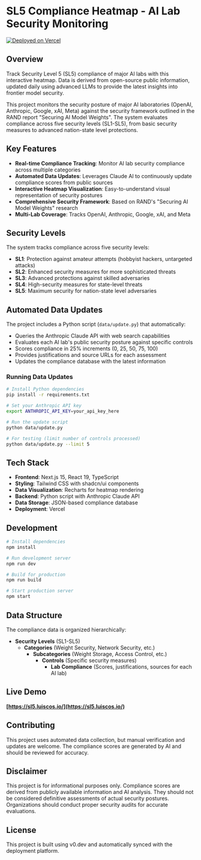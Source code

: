 # SL5 Compliance Heatmap - AI Lab Security Monitoring

[![Deployed on Vercel](https://img.shields.io/badge/Deployed%20on-Vercel-black?style=for-the-badge&logo=vercel)](https://vercel.com/luiscosios-projects/v0-heatmap)

## Overview

Track Security Level 5 (SL5) compliance of major AI labs with this interactive heatmap. Data is derived from open-source public information, updated daily using advanced LLMs to provide the latest insights into frontier model security.

This project monitors the security posture of major AI laboratories (OpenAI, Anthropic, Google, xAI, Meta) against the security framework outlined in the RAND report "Securing AI Model Weights". The system evaluates compliance across five security levels (SL1-SL5), from basic security measures to advanced nation-state level protections.

## Key Features

- **Real-time Compliance Tracking**: Monitor AI lab security compliance across multiple categories
- **Automated Data Updates**: Leverages Claude AI to continuously update compliance scores from public sources
- **Interactive Heatmap Visualization**: Easy-to-understand visual representation of security postures
- **Comprehensive Security Framework**: Based on RAND's "Securing AI Model Weights" research
- **Multi-Lab Coverage**: Tracks OpenAI, Anthropic, Google, xAI, and Meta

## Security Levels

The system tracks compliance across five security levels:

- **SL1**: Protection against amateur attempts (hobbyist hackers, untargeted attacks)
- **SL2**: Enhanced security measures for more sophisticated threats
- **SL3**: Advanced protections against skilled adversaries
- **SL4**: High-security measures for state-level threats
- **SL5**: Maximum security for nation-state level adversaries

## Automated Data Updates

The project includes a Python script (`data/update.py`) that automatically:

- Queries the Anthropic Claude API with web search capabilities
- Evaluates each AI lab's public security posture against specific controls
- Scores compliance in 25% increments (0, 25, 50, 75, 100)
- Provides justifications and source URLs for each assessment
- Updates the compliance database with the latest information

### Running Data Updates

```bash
# Install Python dependencies
pip install -r requirements.txt

# Set your Anthropic API key
export ANTHROPIC_API_KEY=your_api_key_here

# Run the update script
python data/update.py

# For testing (limit number of controls processed)
python data/update.py --limit 5
```

## Tech Stack

- **Frontend**: Next.js 15, React 19, TypeScript
- **Styling**: Tailwind CSS with shadcn/ui components
- **Data Visualization**: Recharts for heatmap rendering
- **Backend**: Python script with Anthropic Claude API
- **Data Storage**: JSON-based compliance database
- **Deployment**: Vercel

## Development

```bash
# Install dependencies
npm install

# Run development server
npm run dev

# Build for production
npm run build

# Start production server
npm start
```

## Data Structure

The compliance data is organized hierarchically:
- **Security Levels** (SL1-SL5)
  - **Categories** (Weight Security, Network Security, etc.)
    - **Subcategories** (Weight Storage, Access Control, etc.)
      - **Controls** (Specific security measures)
        - **Lab Compliance** (Scores, justifications, sources for each AI lab)

## Live Demo

**[https://sl5.luiscos.io/](https://sl5.luiscos.io/)**

## Contributing

This project uses automated data collection, but manual verification and updates are welcome. The compliance scores are generated by AI and should be reviewed for accuracy.

## Disclaimer

This project is for informational purposes only. Compliance scores are derived from publicly available information and AI analysis. They should not be considered definitive assessments of actual security postures. Organizations should conduct proper security audits for accurate evaluations.

## License

This project is built using v0.dev and automatically synced with the deployment platform.
